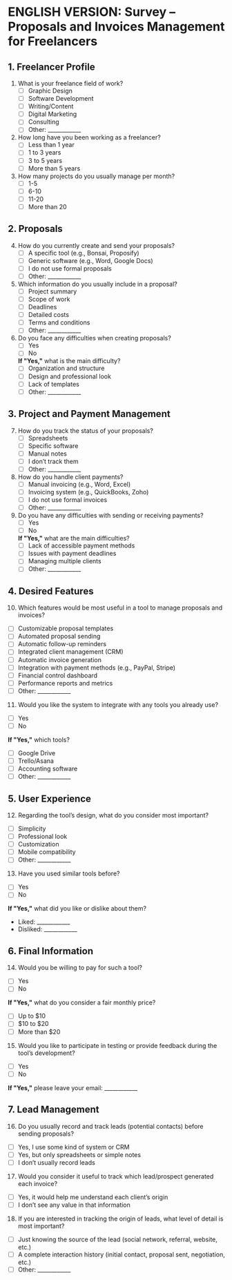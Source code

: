 # **ENGLISH VERSION: Survey – Proposals and Invoices Management for Freelancers**

## **1. Freelancer Profile**
1. What is your freelance field of work?  
   - [ ] Graphic Design  
   - [ ] Software Development  
   - [ ] Writing/Content  
   - [ ] Digital Marketing  
   - [ ] Consulting  
   - [ ] Other: ____________

2. How long have you been working as a freelancer?  
   - [ ] Less than 1 year  
   - [ ] 1 to 3 years  
   - [ ] 3 to 5 years  
   - [ ] More than 5 years  

3. How many projects do you usually manage per month?  
   - [ ] 1-5  
   - [ ] 6-10  
   - [ ] 11-20  
   - [ ] More than 20  

## **2. Proposals**
4. How do you currently create and send your proposals?  
   - [ ] A specific tool (e.g., Bonsai, Proposify)  
   - [ ] Generic software (e.g., Word, Google Docs)  
   - [ ] I do not use formal proposals  
   - [ ] Other: ____________

5. Which information do you usually include in a proposal?  
   - [ ] Project summary  
   - [ ] Scope of work  
   - [ ] Deadlines  
   - [ ] Detailed costs  
   - [ ] Terms and conditions  
   - [ ] Other: ____________

6. Do you face any difficulties when creating proposals?  
   - [ ] Yes  
   - [ ] No  

   **If "Yes,"** what is the main difficulty?  
   - [ ] Organization and structure  
   - [ ] Design and professional look  
   - [ ] Lack of templates  
   - [ ] Other: ____________

## **3. Project and Payment Management**
7. How do you track the status of your proposals?  
   - [ ] Spreadsheets  
   - [ ] Specific software  
   - [ ] Manual notes  
   - [ ] I don’t track them  
   - [ ] Other: ____________

8. How do you handle client payments?  
   - [ ] Manual invoicing (e.g., Word, Excel)  
   - [ ] Invoicing system (e.g., QuickBooks, Zoho)  
   - [ ] I do not use formal invoices  
   - [ ] Other: ____________

9. Do you have any difficulties with sending or receiving payments?  
   - [ ] Yes  
   - [ ] No  

   **If "Yes,"** what are the main difficulties?  
   - [ ] Lack of accessible payment methods  
   - [ ] Issues with payment deadlines  
   - [ ] Managing multiple clients  
   - [ ] Other: ____________

## **4. Desired Features**
10. Which features would be most useful in a tool to manage proposals and invoices?  
   - [ ] Customizable proposal templates  
   - [ ] Automated proposal sending  
   - [ ] Automatic follow-up reminders  
   - [ ] Integrated client management (CRM)  
   - [ ] Automatic invoice generation  
   - [ ] Integration with payment methods (e.g., PayPal, Stripe)  
   - [ ] Financial control dashboard  
   - [ ] Performance reports and metrics  
   - [ ] Other: ____________

11. Would you like the system to integrate with any tools you already use?  
   - [ ] Yes  
   - [ ] No  

   **If "Yes,"** which tools?  
   - [ ] Google Drive  
   - [ ] Trello/Asana  
   - [ ] Accounting software  
   - [ ] Other: ____________

## **5. User Experience**
12. Regarding the tool’s design, what do you consider most important?  
   - [ ] Simplicity  
   - [ ] Professional look  
   - [ ] Customization  
   - [ ] Mobile compatibility  
   - [ ] Other: ____________

13. Have you used similar tools before?  
   - [ ] Yes  
   - [ ] No  

   **If "Yes,"** what did you like or dislike about them?  
   - Liked: ____________  
   - Disliked: ____________

## **6. Final Information**
14. Would you be willing to pay for such a tool?  
   - [ ] Yes  
   - [ ] No  

   **If "Yes,"** what do you consider a fair monthly price?  
   - [ ] Up to $10  
   - [ ] $10 to $20  
   - [ ] More than $20  

15. Would you like to participate in testing or provide feedback during the tool’s development?  
   - [ ] Yes  
   - [ ] No  

   **If "Yes,"** please leave your email: ____________

## **7. Lead Management**
16. Do you usually record and track leads (potential contacts) before sending proposals?  
   - [ ] Yes, I use some kind of system or CRM  
   - [ ] Yes, but only spreadsheets or simple notes  
   - [ ] I don’t usually record leads  

17. Would you consider it useful to track which lead/prospect generated each invoice?  
   - [ ] Yes, it would help me understand each client’s origin  
   - [ ] I don’t see any value in that information  

18. If you are interested in tracking the origin of leads, what level of detail is most important?  
   - [ ] Just knowing the source of the lead (social network, referral, website, etc.)  
   - [ ] A complete interaction history (initial contact, proposal sent, negotiation, etc.)  
   - [ ] Other: ____________
